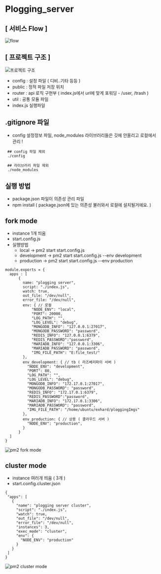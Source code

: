 # Plogging_server

  
## [ 서비스 Flow ]
![flow](https://user-images.githubusercontent.com/21052356/103457479-14ad9580-4d43-11eb-936f-8c0bba829500.png)



## [ 프로젝트 구조 ]
![프로젝트 구조](https://user-images.githubusercontent.com/21052356/103457470-fd6ea800-4d42-11eb-9e07-c97f030cdb91.PNG)
 - config : 설정 파일 ( 디비..기타 등등 )
 - public : 정적 파일 저장 위치
 - router : api 로직 구현부 ( index.js에서 url에 맞게 포워딩 - /user, /trash )
 - util : 공통 모듈 파일
 - index.js 실행파일
 
 
 ## .gitignore 파일
   - config 설정정보 파일, node_modules 라이브러리들은 깃에 안올리고 로컬에서 관리 !
 ```
  ## config 파일 제외 
  ./config

  ## 라이브러리 파일 제외
  ./node_modules

 ```
 
 ## 실행 방법
  - package.json 파일이 의존성 관리 파일
  - npm install  ( package.json에 있는 의존성 불러와서 로컬에 설치될거에요. )
 
 ## fork mode
  - instance 1개 띄움
  - start.config.js
  - 실행방법
    - local -> pm2 start start.config.js
    - development -> pm2 start start.config.js --env development
    - production -> pm2 start start.config.js --env production
  ```
module.exports = {
    apps : [
        {
          name: "plogging server",
          script: "./index.js",
          watch: true,
          out_file: "/dev/null",
          error_file: "/dev/null",
          env: { // 로컬
              "NODE_ENV": "local",
              "PORT": 20000,
              "LOG_PATH": "",
              "LOG_LEVEL": "debug",
              "MONGODB_INFO": "127.0.0.1:27017",
              "MONGODB_PASSWORD": "password",
              "REDIS_INFO": "127.0.0.1:6379",
              "REDIS_PASSWORD":"password",
              "MARIADB_INFO": "127.0.0.1:3306",
              "MARIADB_PASSWORD": "password",
              "IMG_FILE_PATH": "E:file_test/"
          },
          env_development: { // tb ( 라즈베리파이 서버 )
            "NODE_ENV": "development",
            "PORT": 80,
            "LOG_PATH": "",
            "LOG_LEVEL": "debug",
            "MONGODB_INFO": "172.17.0.1:27017",
            "MONGODB_PASSWORD": "password",
            "REDIS_INFO": "172.17.0.1:6379",
            "REDIS_PASSWORD":"password",
            "MARIADB_INFO": "172.17.0.1:3306",
            "MARIADB_PASSWORD": "password",
            "IMG_FILE_PATH": "/home/ubuntu/exhard/ploggingImgs"
          },
          env_production: { // 상용 ( 클라우드 서버 )
            "NODE_ENV": "production",
          }
        }
    ]
  }
  ```
  ![pm2 fork mode](https://user-images.githubusercontent.com/21052356/104002925-14027c80-51e5-11eb-9abe-2e3d41287111.PNG)
  
 ## cluster mode
   - instance 여러개 띄움 ( 3개 )
   - start.config.cluster.json
   ```
   {
    "apps": [
      {
        "name": "plogging server cluster",
        "script": "./index.js",
        "watch": true,
        "out_file": "/dev/null",
        "error_file": "/dev/null",
        "instances": 3,
        "exec_mode": "cluster",
        "env": {
          "NODE_ENV": "production"
        }
      }
    ]
  } 
   ```
   ![pm2 cluster mode](https://user-images.githubusercontent.com/21052356/104002938-18c73080-51e5-11eb-9181-1f2dbb707038.PNG)
   
